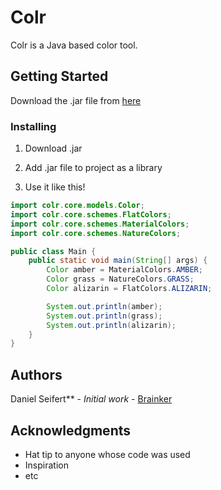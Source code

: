 # Colr

Colr is a Java based color tool.

## Getting Started

Download the .jar file from [here](https://github.com/Brainker/colr/raw/master/artifacts/colr.jar)

### Installing

01. Download .jar

02. Add .jar file to project as a library

03. Use it like this!

```java
import colr.core.models.Color;
import colr.core.schemes.FlatColors;
import colr.core.schemes.MaterialColors;
import colr.core.schemes.NatureColors;

public class Main {
    public static void main(String[] args) {
        Color amber = MaterialColors.AMBER;
        Color grass = NatureColors.GRASS;
        Color alizarin = FlatColors.ALIZARIN;

        System.out.println(amber);
        System.out.println(grass);
        System.out.println(alizarin);
    }
}
```

## Authors

Daniel Seifert** - *Initial work* - [Brainker](https://github.com/Brainker)

## Acknowledgments

* Hat tip to anyone whose code was used
* Inspiration
* etc
